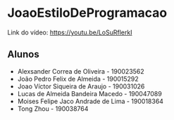 # JoaoEstiloDeProgramacao

Link do vídeo: <https://youtu.be/LoSuRflerkI>

## Alunos

- Alexsander Correa de Oliveira - 190023562
- João Pedro Felix de Almeida - 190015292
- Joao Víctor Siqueira de Araujo - 190031026
- Lucas de Almeida Bandeira Macedo - 190047089
- Moises Felipe Jaco Andrade de Lima - 190018364
- Tong Zhou - 190038764
